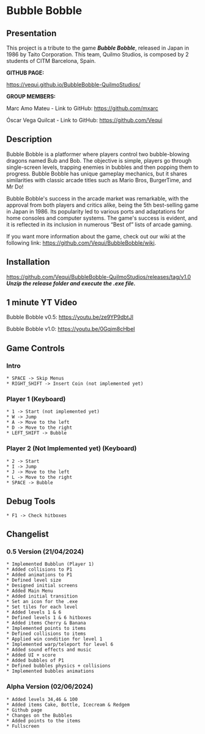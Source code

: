 # Bubble Bobble
## Presentation 
This project is a tribute to the game **_Bubble Bobble_**, released in Japan in 1986 by Taito Corporation. This team, Quilmo Studios, is composed by 2 students of CITM Barcelona, Spain.

**GITHUB PAGE:**

https://vequi.github.io/BubbleBobble-QuilmoStudios/

**GROUP MEMBERS:**

Marc Amo Mateu - Link to GitHub: https://github.com/mxarc

Óscar Vega Quilcat - Link to GitHub: https://github.com/Vequi

## Description

Bubble Bobble is a platformer where players control two bubble-blowing dragons named Bub and Bob. The objective is simple, players go through single-screen levels, trapping enemies in bubbles and then popping them to progress. Bubble Bobble has unique gameplay mechanics, but it shares similarities with classic arcade titles such as Mario Bros, BurgerTime, and Mr Do!

Bubble Bobble's success in the arcade market was remarkable, with the approval from both players and critics alike, being the 5th best-selling game in Japan in 1986. Its popularity led to various ports and adaptations for home consoles and computer systems. The game's success is evident, and it is reflected in its inclusion in numerous “Best of” lists of arcade gaming.

If you want more information about the game, check out our wiki at the following link: https://github.com/Vequi/BubbleBobble/wiki.

## Installation
https://github.com/Vequi/BubbleBobble-QuilmoStudios/releases/tag/v1.0
**_Unzip the release folder and execute the .exe file._**

## 1 minute YT Video

Bubble Bobble v0.5: https://youtu.be/ze9YP9dbtJI

Bubble Bobble v1.0: https://youtu.be/0Gqjm8cHbeI

## Game Controls
### Intro    
    * SPACE -> Skip Menus
    * RIGHT_SHIFT -> Insert Coin (not implemented yet)   
### Player 1 (Keyboard)
    * 1 -> Start (not implemented yet)
    * W -> Jump
    * A -> Move to the left
    * D -> Move to the right
    * LEFT_SHIFT -> Bubble

### Player 2 (Not Implemented yet) (Keyboard)
    * 2 -> Start
    * I -> Jump
    * J -> Move to the left
    * L -> Move to the right
    * SPACE -> Bubble
    
## Debug Tools
    * F1 -> Check hitboxes

## Changelist
    
### 0.5 Version (21/04/2024)
    * Implemented Bubblun (Player 1)
    * Added collisions to P1
    * Added animations to P1
    * Defined level size
    * Designed initial screens
    * Added Main Menu
    * Added initial transition
    * Set an icon for the .exe
    * Set tiles for each level
    * Added levels 1 & 6
    * Defined levels 1 & 6 hitboxes
    * Added items Cherry & Banana
    * Implemented points to items
    * Defined collisions to items
    * Applied win condition for level 1
    * Implemented warp/teleport for level 6
    * Added sound effects and music
    * Added UI + score
    * Added bubbles of P1
    * Defined bubbles physics + collisions
    * Implemented bubbles animations
    
### Alpha Version (02/06/2024)    
    * Added levels 34,46 & 100
    * Added items Cake, Bottle, Icecream & Redgem
    * Github page
    * Changes on the Bubbles
    * Added points to the items
    * Fullscreen
